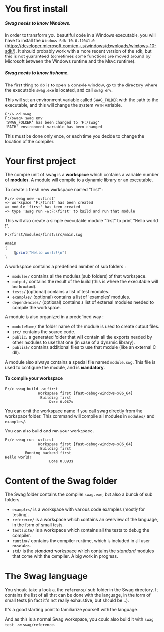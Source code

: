 # You first install

##### Swag needs to know Windows.

In order to transform you beautiful code in a Windows executable, you will have to install the `Windows Sdk 10.0.19041.0` (https://developer.microsoft.com/en-us/windows/downloads/windows-10-sdk/).
It should probably work with a more recent version of the sdk, but this is not guaranteed (sometimes some functions are moved around by Microsoft between the Windows runtime and the Msvc runtime).

##### Swag needs to know its home.

The first thing to do is to open a console window, go to the directory where the executable `swag.exe` is located, and call `swag env`.

This will set an environment variable called `SWAG_FOLDER` with the path to the executable, and this will change the system `PATH` variable.

```
F:/> cd swag
F:/swag> swag env
'SWAG_FOLDER' has been changed to 'F:/swag'
'PATH' environment variable has been changed
```

This must be done only once, or each time you decide to change the location of the compiler.

# Your first project

The compile unit of swag is a **workspace** which contains a variable number of **modules**.
A module will compile to a dynamic library or an executable.

To create a fresh new workspace named "first" :

```
F:/> swag new -w:first'
=> workspace 'F:/first' has been created
=> module 'first' has been created
=> type 'swag run -w:F:\first' to build and run that module
```

This will also create a simple executable module "first" to print "Hello world !".

`F:/first/modules/first/src/main.swg`

``` csharp
#main
{
    @print("Hello world!\n")
}
```

A workspace contains a predefined number of sub folders :
* `modules/` contains all the modules (sub folders) of that workspace.
* `output/` contains the result of the build (this is where the executable will be located).
* `tests/` (optional) contains a list of test modules.
* `examples/` (optional) contains a list of 'examples' modules.
* `dependencies/` (optional) contains a list of external modules needed to compile the workspace.

A module is also organized in a predefined way :
* `moduleName/` the folder name of the module is used to create output files.
* `src/` contains the source code.
* `public/` a generated folder that will contain all the exports needed by other modules to use that one (in case of a dynamic library).
* `publish/` contains additional files to use that module (like an external C dll).

A module also always contains a special file named `module.swg`. This file is used to configure the module, and is **mandatory**.

#### To compile your workspace
```
F:/> swag build -w:first
               Workspace first [fast-debug-windows-x86_64]
                Building first
                    Done 0.067s
```

You can omit the workspace name if you call swag directly from the workspace folder. This command will compile all modules in `modules/` and `examples/`.

You can also build and run your workspace.

```
F:/> swag run -w:first
               Workspace first [fast-debug-windows-x86_64]
                Building first
         Running backend first
Hello world!
                    Done 0.093s
```

# Content of the Swag folder
The Swag folder contains the compiler `swag.exe`, but also a bunch of sub folders.
* `examples/` is a workspace with various code examples (mostly for testing).
* `reference/` is a workspace which contains an overview of the language, in the form of small tests.
* `testsuite/` is a workspace which contains all the tests to debug the compiler.
* `runtime/` contains the compiler runtime, which is included in all user modules.
* `std/` is the *standard* workspace which contains the *standard* modules that come with the compiler. A big work in progress.

# The Swag language
You should take a look at the `reference/` sub folder in the Swag directory. It contains the list of all that can be done with the language, in the form of small tests (in fact it's not really exhaustive, but should be...).

It's a good starting point to familiarize yourself with the language.

And as this is a normal Swag workspace, you could also build it with `swag test -w:swag/reference`.